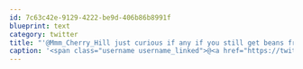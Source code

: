 ```yaml
---
id: 7c63c42e-9129-4222-be9d-406b86b8991f
blueprint: text
category: twitter
title: "'@Mmm_Cherry_Hill just curious if any if you still get beans from Cafe Ruiz in Boquete"
caption: '<span class="username username_linked">@<a href="https://twitter.com/Mmm_Cherry_Hill" title="Cherry Hill Coffee">Mmm_Cherry_Hill</a></span> just curious if any if you still get beans from Cafe Ruiz in Boquete'
---
```

